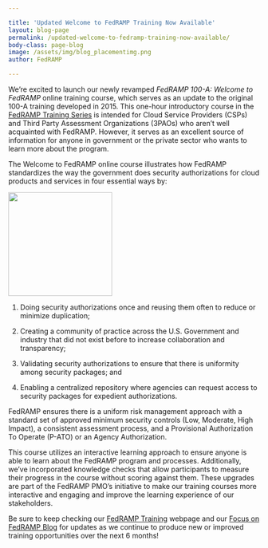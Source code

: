 ```yaml
---

title: 'Updated Welcome to FedRAMP Training Now Available'
layout: blog-page
permalink: /updated-welcome-to-fedramp-training-now-available/
body-class: page-blog
image: /assets/img/blog_placementimg.png
author: FedRAMP

---
```

We’re excited to launch our newly revamped <em>FedRAMP 100-A: Welcome to FedRAMP</em> online training course, which serves as an update to the original 100-A training developed in 2015. This one-hour introductory course in the [FedRAMP Training Series](https://www.fedramp.gov/training/) is intended for Cloud Service Providers (CSPs) and Third Party Assessment Organizations (3PAOs) who aren’t well acquainted with FedRAMP. However, it serves as an excellent source of information for anyone in government or the private sector who wants to learn more about the program.

The Welcome to FedRAMP online course illustrates how FedRAMP standardizes the way the government does security authorizations for cloud products and services in four essential ways by:

<img class="wp-image-67353 alignright" src="https://s3.amazonaws.com/sitesusa/wp-content/uploads/sites/482/2017/07/FedRAMP-icon_and_cover-for-templates_04262017_V1-46.png" alt="" width="208" height="208" />

1. Doing security authorizations once and reusing them often to reduce or minimize duplication;

2. Creating a community of practice across the U.S. Government and industry that did not exist before to increase collaboration and transparency;

3. Validating security authorizations to ensure that there is uniformity among security packages; and

4. Enabling a centralized repository where agencies can request access to security packages for expedient authorizations.


FedRAMP ensures there is a uniform risk management approach with a standard set of approved minimum security controls (Low, Moderate, High Impact), a consistent assessment process, and a Provisional Authorization To Operate (P-ATO) or an Agency Authorization.

This course utilizes an interactive learning approach to ensure anyone is able to learn about the FedRAMP program and processes. Additionally, we’ve incorporated knowledge checks that allow participants to measure their progress in the course without scoring against them. These upgrades are part of the FedRAMP PMO’s initiative to make our training courses more interactive and engaging and improve the learning experience of our stakeholders.

Be sure to keep checking our [FedRAMP Training](https://www.fedramp.gov/training/) webpage and our [Focus on FedRAMP Blog](https://www.fedramp.gov/blog/) for updates as we continue to produce new or improved training opportunities over the next 6 months!
